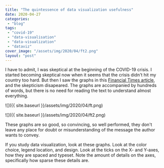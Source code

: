```yaml
---
title: "The quintessence of data visualization usefulness"
date: 2020-04-27
categories: 
 - "blog"
tags: 
 - "covid-19"
 - "data-visualisation"
 - "data-visualization"
 - "dataviz"
cover_image: "/assets/img/2020/04/ft2.png"
layout: "post"
---
```


I have to admit, I was skeptical at the beginning of the COVID-19 crisis. I started becoming skeptical now when it seems that the crisis didn't hit my country too hard. But then I saw the graphs in this [Financial Times article](https://www.ft.com/content/6bd88b7d-3386-4543-b2e9-0d5c6fac846c), and the skepticism disapeared. The graphs are accompanied by hundreds of words, but there is no need for reading the text to understand almost everything.

![]({{ site.baseurl }}/assets/img/2020/04/ft.png)

![]({{ site.baseurl }}/assets/img/2020/04/ft2.png)

These graphs are so good, so convincing, so well performed, they don't leave any place for doubt or misunderstanding of the message the author wants to convey.

If you study data visualization, look at these graphs. Look at the color choice, legend location, and design. Look at the ticks on the X- and Y-axes, how they are spaced and typeset. Note the amount of details on the axes, specifically how sparse these details are.
